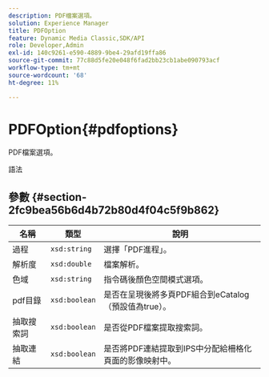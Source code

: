```yaml
---
description: PDF檔案選項。
solution: Experience Manager
title: PDFOption
feature: Dynamic Media Classic,SDK/API
role: Developer,Admin
exl-id: 140c9261-e590-4889-9be4-29afd19ffa86
source-git-commit: 77c88d5fe20e048f6fad2bb23cb1abe090793acf
workflow-type: tm+mt
source-wordcount: '68'
ht-degree: 11%

---
```


# PDFOption{#pdfoptions}

PDF檔案選項。

語法

## 參數 {#section-2fc9bea56b6d4b72b80d4f04c5f9b862}

| 名稱 | 類型 | 說明 |
|---|---|---|
| 過程 | `xsd:string` | 選擇「PDF進程」。 |
| 解析度 | `xsd:double` | 檔案解析。 |
| 色域 | `xsd:string` | 指令碼後顏色空間模式選項。 |
| pdf目錄 | `xsd:boolean` | 是否在呈現後將多頁PDF組合到eCatalog（預設值為true）。 |
| 抽取搜索詞 | `xsd:boolean` | 是否從PDF檔案提取搜索詞。 |
| 抽取連結 | `xsd:boolean` | 是否將PDF連結提取到IPS中分配給柵格化頁面的影像映射中。 |
